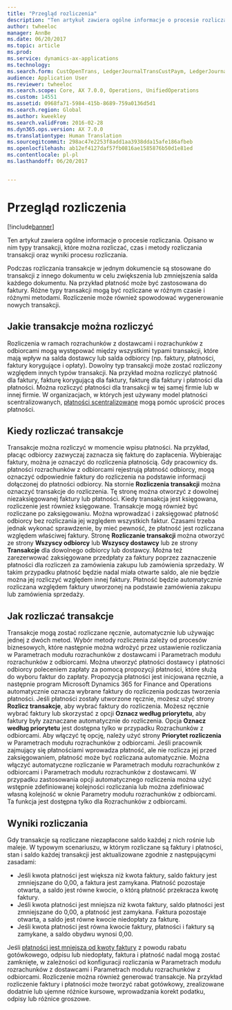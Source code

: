 ```yaml
---
title: "Przegląd rozliczenia"
description: "Ten artykuł zawiera ogólne informacje o procesie rozliczania. Opisano w nim typy transakcji, które można rozliczać, czas i metody rozliczania transakcji oraz wyniki procesu rozliczania."
author: twheeloc
manager: AnnBe
ms.date: 06/20/2017
ms.topic: article
ms.prod: 
ms.service: dynamics-ax-applications
ms.technology: 
ms.search.form: CustOpenTrans, LedgerJournalTransCustPaym, LedgerJournalTransVendPaym, VendOpenTrans
audience: Application User
ms.reviewer: twheeloc
ms.search.scope: Core, AX 7.0.0, Operations, UnifiedOperations
ms.custom: 14551
ms.assetid: 0968fa71-5984-415b-8689-759a0136d5d1
ms.search.region: Global
ms.author: kweekley
ms.search.validFrom: 2016-02-28
ms.dyn365.ops.version: AX 7.0.0
ms.translationtype: Human Translation
ms.sourcegitcommit: 298ac47e2253f8add1aa3938dda15afe186afbeb
ms.openlocfilehash: ab12ef4127daf57fb0816ae1585876b50d1e81ed
ms.contentlocale: pl-pl
ms.lasthandoff: 06/20/2017


---
```


# <a name="settlement-overview"></a>Przegląd rozliczenia

[!include[banner](../includes/banner.md)]


Ten artykuł zawiera ogólne informacje o procesie rozliczania. Opisano w nim typy transakcji, które można rozliczać, czas i metody rozliczania transakcji oraz wyniki procesu rozliczania.

Podczas rozliczania transakcje w jednym dokumencie są stosowane do transakcji z innego dokumentu w celu zwiększenia lub zmniejszenia salda każdego dokumentu. Na przykład płatność może być zastosowana do faktury. Różne typy transakcji mogą być rozliczane w różnym czasie i różnymi metodami. Rozliczenie może również spowodować wygenerowanie nowych transakcji.

## <a name="what-transactions-can-be-settled"></a>Jakie transakcje można rozliczyć
Rozliczenia w ramach rozrachunków z dostawcami i rozrachunków z odbiorcami mogą występować między wszystkimi typami transakcji, które mają wpływ na salda dostawcy lub salda odbiorcy (np. faktury, płatności, faktury korygujące i opłaty). Dowolny typ transakcji może zostać rozliczony względem innych typów transakcji. Na przykład można rozliczyć płatność dla faktury, fakturę korygującą dla faktury, fakturę dla faktury i płatności dla płatności. Można rozliczyć płatności dla transakcji w tej samej firmie lub w innej firmie. W organizacjach, w których jest używany model płatności scentralizowanych, [płatności scentralizowane](set-up-centralized-payments.md) mogą pomóc uprościć proces płatności.

## <a name="when-to-settle-transactions"></a>Kiedy rozliczać transakcje
Transakcje można rozliczyć w momencie wpisu płatności. Na przykład, płacąc odbiorcy zazwyczaj zaznacza się fakturę do zapłacenia. Wybierając faktury, można je oznaczyć do rozliczenia płatnością. Gdy pracownicy ds. płatności rozrachunków z odbiorcami rejestrują płatność odbiorcy, mogą oznaczyć odpowiednie faktury do rozliczenia na podstawie informacji dołączonej do płatności odbiorcy. Na stornie **Rozliczenia transakcji** można oznaczyć transakcje do rozliczenia. Tę stronę można otworzyć z dowolnej niezaksięgowanej faktury lub płatności. Kiedy transakcja jest księgowana, rozliczenie jest również księgowane. Transakcje mogą również być rozliczane po zaksięgowaniu. Można wprowadzać i zaksięgować płatność odbiorcy bez rozliczania jej względem wszystkich faktur. Czasami trzeba jednak wykonać sprawdzenie, by mieć pewność, że płatność jest rozliczana względem właściwej faktury. Stronę **Rozliczanie transakcji** można otworzyć ze strony **Wszyscy odbiorcy** lub **Wszyscy dostawcy** lub ze strony **Transakcje** dla dowolnego odbiorcy lub dostawcy. Można też zarezerwować zaksięgowane przedpłaty za faktury poprzez zaznaczenie płatności dla rozliczeń za zamówienia zakupu lub zamówienia sprzedaży. W takim przypadku płatność będzie nadal miała otwarte saldo, ale nie będzie można jej rozliczyć względem innej faktury. Płatność będzie automatycznie rozliczana względem faktury utworzonej na podstawie zamówienia zakupu lub zamówienia sprzedaży.

## <a name="how-to-settle-transactions"></a>Jak rozliczać transakcje
Transakcje mogą zostać rozliczane ręcznie, automatycznie lub używając jednej z dwóch metod. Wybór metody rozliczenia zależy od procesów biznesowych, które następnie można wdrożyć przez ustawienie rozliczania w Parametrach modułu rozrachunków z dostawcami i Parametrach modułu rozrachunków z odbiorcami. Można utworzyć płatności dostawcy i płatności odbiorcy poleceniem zapłaty za pomocą propozycji płatności, które służą do wyboru faktur do zapłaty. Propozycja płatności jest inicjowana ręcznie, a następnie program Microsoft Dynamics 365 for Finance and Operations automatycznie oznacza wybrane faktury do rozliczenia podczas tworzenia płatności. Jeśli płatności zostały utworzone ręcznie, możesz użyć strony **Rozlicz transakcje**, aby wybrać faktury do rozliczenia. Możesz ręcznie wybrać faktury lub skorzystać z opcji **Oznacz według priorytetu**, aby faktury były zaznaczane automatycznie do rozliczenia. Opcja **Oznacz według priorytetu** jest dostępna tylko w przypadku Rozrachunków z odbiorcami. Aby włączyć tę opcję, należy użyć strony **Priorytet rozliczenia** w Parametrach modułu rozrachunków z odbiorcami. Jeśli pracownik zajmujący się płatnościami wprowadza płatność, ale nie rozlicza jej przed zaksięgowaniem, płatność może być rozliczana automatycznie. Można włączyć automatyczne rozliczanie w Parametrach modułu rozrachunków z odbiorcami i Parametrach modułu rozrachunków z dostawcami. W przypadku zastosowania opcji automatycznego rozliczenia można użyć wstępnie zdefiniowanej kolejności rozliczania lub można zdefiniować własną kolejność w oknie Parametry modułu rozrachunków z odbiorcami. Ta funkcja jest dostępna tylko dla Rozrachunków z odbiorcami.

## <a name="results-of-settlement"></a>Wyniki rozliczania
Gdy transakcje są rozliczane niezapłacone saldo każdej z nich rośnie lub maleje. W typowym scenariuszu, w którym rozliczane są faktury i płatności, stan i saldo każdej transakcji jest aktualizowane zgodnie z następującymi zasadami:

-   Jeśli kwota płatności jest większa niż kwota faktury, saldo faktury jest zmniejszane do 0,00, a faktura jest zamykana. Płatność pozostaje otwarta, a saldo jest równe kwocie, o którą płatność przekracza kwotę faktury.
-   Jeśli kwota płatności jest mniejsza niż kwota faktury, saldo płatności jest zmniejszane do 0,00, a płatność jest zamykana. Faktura pozostaje otwarta, a saldo jest równe kwocie niedopłaty za fakturę.
-   Jeśli kwota płatności jest równa kwocie faktury, płatności i faktury są zamykane, a saldo obydwu wynosi 0,00.

Jeśli [płatności jest mniejsza od kwoty faktury](../accounts-payable/vendor-payments-partial-amount.md) z powodu rabatu gotówkowego, odpisu lub niedopłaty, faktura i płatność nadal mogą zostać zamknięte, w zależności od konfiguracji rozliczania w Parametrach modułu rozrachunków z dostawcami i Parametrach modułu rozrachunków z odbiorcami. Rozliczenie można również generować transakcje. Na przykład rozliczenie faktury i płatności może tworzyć rabat gotówkowy, zrealizowane dodatnie lub ujemne różnice kursowe, wprowadzania korekt podatku, odpisy lub różnice groszowe.





